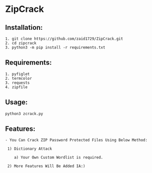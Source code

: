 # ZipCrack

## Installation:
    1. git clone https://github.com/zaid1729/ZipCrack.git
    2. cd zipcrack 
    3. python3 -m pip install -r requirements.txt
    
## Requirements:
    1. pyfiglet
    2. termcolor
    3. requests
    4. zipfile
    
## Usage:
    python3 zcrack.py
    


## Features:
    - You Can Crack ZIP Password Protected Files Using Below Method:
    
     1) Dictionary Attack
     
        a) Your Own Custom Wordlist is required.
        
     2) More Features Will Be Added IA:)
        

         
